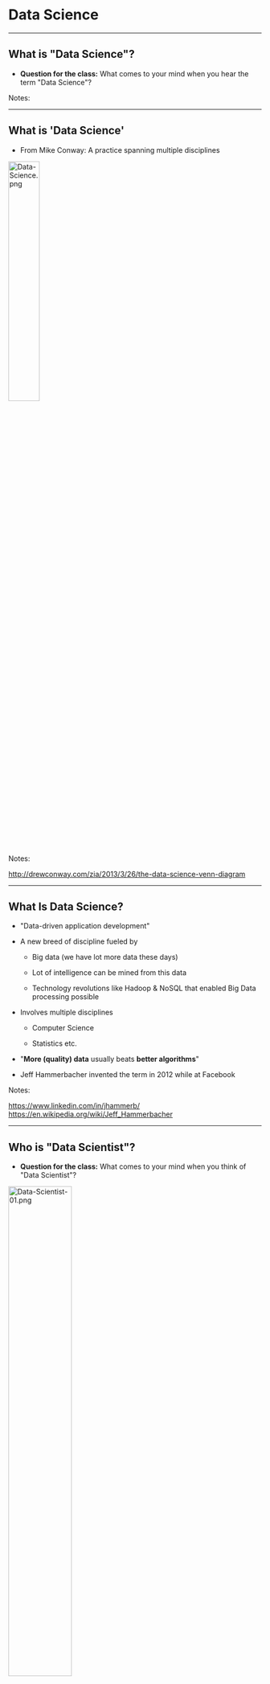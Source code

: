 # Data Science

---

## What is "Data Science"?


 *  **Question for the class:** What comes to your mind when you hear the term "Data Science"?

Notes:


---

## What is 'Data Science'

 * From Mike Conway: A practice spanning multiple disciplines


<img src="../../assets/images/deep-learning/Data-Science.png" alt="Data-Science.png" style="width:35%;"/><!-- {"left" : 2.86, "top" : 2.41, "height" : 4.25, "width" : 4.54} -->




Notes:

http://drewconway.com/zia/2013/3/26/the-data-science-venn-diagram


---

## What Is Data Science?


 * "Data-driven application development"

 * A new breed of discipline fueled by

     - Big data  (we have lot more data these days)

     - Lot of intelligence can be mined from this data

     - Technology revolutions like Hadoop & NoSQL that enabled Big Data processing possible

 * Involves multiple disciplines

     - Computer Science

     - Statistics etc.

 * "**More (quality) data** usually beats **better algorithms**"

 * Jeff Hammerbacher invented the term in 2012 while at Facebook

Notes:

https://www.linkedin.com/in/jhammerb/
https://en.wikipedia.org/wiki/Jeff_Hammerbacher


---

## Who is "Data Scientist"?


 *  **Question for the class:** What comes to your mind when you think of "Data Scientist"?

<img src="../../assets/images/deep-learning/3rd-party/Data-Scientist-01.png" alt="Data-Scientist-01.png" style="width:50%;"/><!-- {"left" : 1.02, "top" : 3.3, "height" : 3.94, "width" : 8.21} -->



Notes:


---

## Who is "Data Scientist"?


 *  **Question for the class:** What comes to your mind when you hear the term "Data Science"?


Notes:


---

## So Here Is Data Scientist

<img src="../../assets/images/deep-learning/here-is-data.png" alt="here-is-data.png" style="width:60%;"/><!-- {"left" : 1.03, "top" : 2.16, "height" : 4.74, "width" : 8.2} -->



Notes:



---

## Data Scientist Profile

<img src="../../assets/images/deep-learning/Data-Scientist-Profile.png" alt="Data-Scientist-Profile.png" style="width:60%;"/><!-- {"left" : 1.47, "top" : 1.98, "height" : 5.69, "width" : 7.31} -->




Notes:

Image from "Doing Data Science"


---

## Class Exercise: Asses Your Data Scientist Profile


 *  **Overview:** You are going to asses your DS profile

 *  **Instructions:**

     - Instructor will provide 'Data-Scientist-Skill-Matrix'  Excel file

     - Download it and enter your scores.

Notes:




---

## Visualizations


 * How you tell the results - Very very important part!!

 * Good visualizations convey the point to the audience.

 * A good data scientist must learn good visualization techniques.

 * Standard graphs: line, bar, pie, ...

 * Modern visualizations: Heat maps, Animations (D3JS etc.)

<img src="../../assets/images/deep-learning/3rd-party/Visualizations-01.png" alt=Visualizations-01.png" style="width:30%;"/><!-- {"left" : 0.69, "top" : 5.14, "height" : 2.54, "width" : 4.5} --> &nbsp; &nbsp; <img src="../../assets/images/deep-learning/3rd-party/Visualizations-02.png" alt=Visualizations-02.png" style="width:30%;"/><!-- {"left" : 5.76, "top" : 5, "height" : 2.83, "width" : 3.8} -->




Notes:

US population heatmap : https://www.someka.net/excel-template/usa-heat-map-generator/
National debt visualization: https://ricochet.com/archives/problem-no-one-dc-wants-talk/


---

## Visualizations Demo: Google Music Trends


<img src="../../assets/images/deep-learning/3rd-party/Google-Music-Trends.png" alt="Google-Music-Trends.png" style="width:60%;"/><!-- {"left" : 0.46, "top" : 2.84, "height" : 3.38, "width" : 9.34} -->


Notes:

http://research.google.com/bigpicture/music/


---

## Visualizations Demo: American Workday


<img src="../../assets/images/deep-learning/3rd-party/American-Workday-01.png" alt="American-Workday-01.png" style="width:25%;"/><!-- {"left" : 0.65, "top" : 3.21, "height" : 3.22, "width" : 4.2} --> &nbsp; &nbsp; <img src="../../assets/images/deep-learning/3rd-party/American-Workday-02.png" alt="American-Workday-02.png" style="width:25%;"/><!-- {"left" : 5.4, "top" : 3.21, "height" : 3.22, "width" : 4.2} -->




 * [Link to NPR story](https://www.npr.org/sections/money/2014/08/27/343415569/whos-in-the-office-the-american-workday-in-one-graph?/templates/story/story_php=)




Notes:

https://www.npr.org/sections/money/2014/08/27/343415569/whos-in-the-office-the-american-workday-in-one-graph?/templates/story/story_php=


---

## Visualizations Demo: National Debt Visualized


 * [Link to Demonocracy](http://demonocracy.info/infographics/usa/us_debt/us_debt.html)


<img src="../../assets/images/deep-learning/3rd-party/National-Debt-Visualized-01.png" alt="National-Debt-Visualized-01.png" style="width:55%;"/><!-- {"left" : 1.02, "top" : 2.14, "height" : 5.36, "width" : 8.21} -->


Notes:

http://demonocracy.info/infographics/usa/us_debt/us_debt.html


---

## Visualizations Demo: US Budget

<img src="../../assets/images/deep-learning/3rd-party/US-Budget.png" alt="US-Budget.png" style="width:40%;"/><!-- {"left" : 2.63, "top" : 1.23, "height" : 5.05, "width" : 5} -->


 * [Link to NYTimes article](https://archive.nytimes.com/www.nytimes.com/interactive/2012/02/13/us/politics/2013-budget-proposal-graphic.html)



Notes:

https://archive.nytimes.com/www.nytimes.com/interactive/2012/02/13/us/politics/2013-budget-proposal-graphic.html


---

## Visualizations Tools

| Eco system 	| Package    	| Description                                                                     	|
|------------	|------------	|---------------------------------------------------------------------------------	|
| Python     	| Matplotlib 	| - Powerful, portable <br/>- Very versatile and capable Default library for many tools 	|
|            	| Seaborn    	| - Higher level API based on Matplotlib <br/>- Stylish graphs by default                	|
|            	| Bokeh      	| - Streaming data <br/>- Interactive, web ready plots                                   	|
|            	| Plotly     	| - Online and python <br/>- Interactive graphs                                          	|
| JavaScript 	| D3         	| - online, web ready <br/>- Interactive                                                 	|
| R          	| Ggplot2    	| - powerful, very capable <br/>- Can be complex                                         	|
|            	| GgVis      	| -  Web ready graphs                                                               	|


<!-- {"left" : 0.25, "top" : 1.65, "height" : 4.38, "width" : 9.75, "columnwidth" : [2.01, 2.26, 5.48]} -->

Notes:



---

## 4.5 - Experiment to Production ('Mind the Gap')


 * Data Scientists develop their models on laptops with small data
 * There is a 'deployment gap' when it comes time to go to production
 * Solutions:
     - Frameworks like Spark are solving this
     - Cloud vendors are providing solution

<img src="../../assets/images/machine-learning/deployment-gap-1a.png" style="width:55%;"/><!-- {"left" : 1.3, "top" : 4.78, "height" : 3.86, "width" : 7.65} -->



Notes:


---
## Streamlining Prototyping --> deploy


 * Language neutral

 * Same model - no need to re-implement

 * Fast deploy!

<img src="../../assets/images/machine-learning/deployment-gap-1b.png" style="max-width:40%;"/><!-- {"left" : 1.63, "top" : 3.18, "height" : 5.12, "width" : 6.99} -->



Notes:

https://www.slideshare.net/julesdamji/apache-spark-mllib-2x-how-to-productionize-your-machine-learning-models

---
